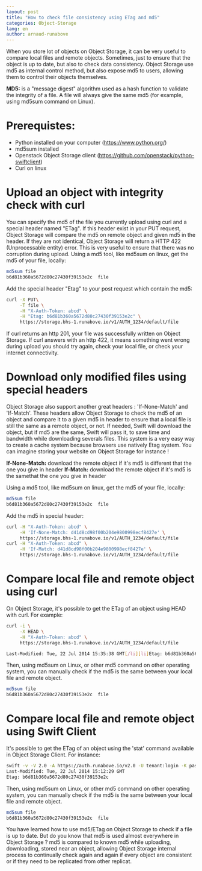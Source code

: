```yaml
---
layout: post
title: "How to check file consistency using ETag and md5"
categories: Object-Storage
lang: en
author: arnaud-runabove
---
```


When you store lot of objects on Object Storage, it can be very useful to compare local files and remote objects. Sometimes, just to ensure that the object is up to date, but also to check data consistency. Object Storage use md5 as internal control method, but also expose md5 to users, allowing them to control their objects themselves.


__MD5:__ is a "message digest" algorithm used as a hash function to validate the integrity of a file. A file will always give the same md5 (for example, using md5sum command on Linux).

# Prerequistes:

 * Python installed on your computer (https://www.python.org/)
 * md5sum installed
 * Openstack Object Storage client (https://github.com/openstack/python-swiftclient)
 * Curl on linux

# Upload an object with integrity check with curl

You can specify the md5 of the file you currently upload using curl and a special header named  "ETag". If this header exist in your PUT request, Object Storage will compare the md5 on remote object and given md5 in the header. If they are not identical, Object Storage will return a HTTP 422 (Unprocessable entity) error. This is very useful to ensure that there was no corruption during upload.
Using a md5 tool, like md5sum on linux, get the md5 of your file, locally:

```bash
md5sum file
b6d81b360a5672d80c27430f39153e2c  file
```

Add the special header "Etag" to your post request which contain the md5:
```bash
curl -X PUT\
     -T file \
     -H "X-Auth-Token: abcd" \
     -H "Etag: b6d81b360a5672d80c27430f39153e2c" \
     https://storage.bhs-1.runabove.io/v1/AUTH_1234/default/file
```

If curl returns an http 201, your file was successfully written on Object Storage. If curl answers with an http 422, it means something went wrong during upload you should try again, check your local file, or check your internet connectivity.

# Download only modified files using special headers

Object Storage also support another great headers : 'If-None-Match' and 'If-Match'. These headers allow Object Storage to check the md5 of an object and compare it to a given md5 in header to ensure that a local file is still the same as a remote object, or not. If needed, Swift will download the object, but if md5 are the same, Swift will pass it, to save time and bandwidth while downloading severals files.
This system is a very easy way to create a cache system because browsers use natively Etag system. You can imagine storing your website on Object Storage for instance !

__If-None-Match:__ download the remote object if it's md5 is different that the one you give in header
__If-Match:__ download the remote object if it's md5 is the samethat the one you give in header

Using a md5 tool, like md5sum on linux, get the md5 of your file, locally:

```bash
md5sum file
b6d81b360a5672d80c27430f39153e2c  file
```

Add the md5 in special header:

```bash
curl -H "X-Auth-Token: abcd" \
     -H 'If-None-Match: d41d8cd98f00b204e9800998ecf8427e' \
     https://storage.bhs-1.runabove.io/v1/AUTH_1234/default/file
curl -H "X-Auth-Token: abcd" \
     -H 'If-Match: d41d8cd98f00b204e9800998ecf8427e' \
     https://storage.bhs-1.runabove.io/v1/AUTH_1234/default/file
```

# Compare local file and remote object using curl

On Object Storage, it's possible to get the ETag of an object using HEAD with curl. For example:

```bash
curl -i \
     -X HEAD \
     -H "X-Auth-Token: abcd" \
     https://storage.bhs-1.runabove.io/v1/AUTH_1234/default/file

Last-Modified: Tue, 22 Jul 2014 15:35:38 GMT[/li][li]Etag: b6d81b360a5672d80c27430f39153e2c
```

Then, using md5sum on Linux, or other md5 command on other operating system, you can manually check if the md5 is the same between your local file and remote object.

```bash
md5sum file
b6d81b360a5672d80c27430f39153e2c  file
```

# Compare local file and remote object using Swift Client

It's possible to get the ETag of an object using the 'stat' command available in Object Storage Client. For instance:

```bash
swift -v -V 2.0 -A https://auth.runabove.io/v2.0 -U tenant:login -K password stat container/file
Last-Modified: Tue, 22 Jul 2014 15:12:29 GMT
Etag: b6d81b360a5672d80c27430f39153e2c
```

Then, using md5sum on Linux, or other md5 command on other operating system, you can manually check if the md5 is the same between your local file and remote object.
```bash
md5sum file
b6d81b360a5672d80c27430f39153e2c  file
```

You have learned how to use md5/ETag on Object Storage to check if a file is up to date. But do you know that md5 is used almost everywhere in Object Storage ? md5 is compared to known md5 while uploading, downloading, stored near an object, allowing Object Storage internal process to continually check again and again if every object are consistent or if they need to be replicated from other replicat.